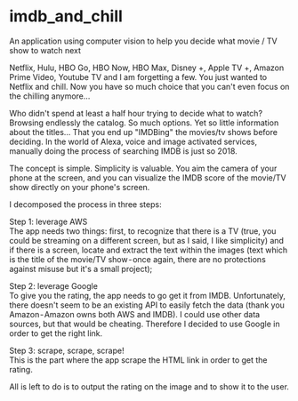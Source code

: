# imdb_and_chill   

An application using computer vision to help you decide what movie / TV show to watch next   
   
Netflix, Hulu, HBO Go, HBO Now, HBO Max, Disney +, Apple TV +, Amazon Prime Video, Youtube TV and I am forgetting a few. You just wanted to Netflix and chill. Now you have so much choice that you can't even focus on the chilling anymore…   
   
Who didn't spend at least a half hour trying to decide what to watch? Browsing endlessly the catalog. So much options. Yet so little information about the titles… That you end up "IMDBing" the movies/tv shows before deciding. In the world of Alexa, voice and image activated services, manually doing the process of searching IMDB is just so 2018.   
   
The concept is simple. Simplicity is valuable. You aim the camera of your phone at the screen, and you can visualize the IMDB score of the movie/TV show directly on your phone's screen.   
   
I decomposed the process in three steps:   

Step 1: leverage AWS   
The app needs two things: first, to recognize that there is a TV (true, you could be streaming on a different screen, but as I said, I like simplicity) and if there is a screen, locate and extract the text within the images (text which is the title of the movie/TV show - once again, there are no protections against misuse but it's a small project);   

Step 2: leverage Google   
To give you the rating, the app needs to go get it from IMDB. Unfortunately, there doesn't seem to be an existing API to easily fetch the data (thank you Amazon - Amazon owns both AWS and IMDB). I could use other data sources, but that would be cheating. Therefore I decided to use Google in order to get the right link.   

Step 3: scrape, scrape, scrape!   
This is the part where the app scrape the HTML link in order to get the rating.   
   
All is left to do is to output the rating on the image and to show it to the user. 
